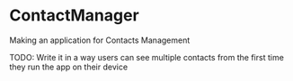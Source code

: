 # ContactManager
Making an application for Contacts Management

TODO: Write it in a way users can see multiple contacts from the first time they run the app on their device
